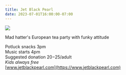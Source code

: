 ```yaml
---
title: Jet Black Pearl
date: 2023-07-01T16:00:00-07:00
---
```


![](https://s3.us-west-2.amazonaws.com/stickyplum.com/2023-07-01_Jet_Black_Pearl.jpg)

Mad hatter's European tea party with funky attitude

Potluck snacks 3pm  
Music starts 4pm  
Suggested donation $20-$25/adult  
_Kids always free_  
[www.jetblackpearl.com](https://www.jetblackpearl.com)
